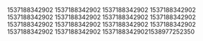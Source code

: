 1537188342902
1537188342902
1537188342902
1537188342902
1537188342902
1537188342902
1537188342902
1537188342902
1537188342902
1537188342902
1537188342902
1537188342902
1537188342902
1537188342902
15371883429021538977252350